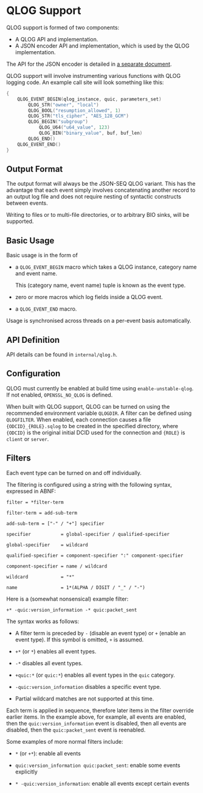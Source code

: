 QLOG Support
============

QLOG support is formed of two components:

- A QLOG API and implementation.
- A JSON encoder API and implementation, which is used by the QLOG
  implementation.

The API for the JSON encoder is detailed in [a separate document](json-encoder.md).

QLOG support will involve instrumenting various functions with QLOG logging
code. An example call site will look something like this:

```c
{
    QLOG_EVENT_BEGIN(qlog_instance, quic, parameters_set)
        QLOG_STR("owner", "local")
        QLOG_BOOL("resumption_allowed", 1)
        QLOG_STR("tls_cipher", "AES_128_GCM")
        QLOG_BEGIN("subgroup")
            QLOG_U64("u64_value", 123)
            QLOG_BIN("binary_value", buf, buf_len)
        QLOG_END()
    QLOG_EVENT_END()
}
```

Output Format
-------------

The output format will always be the JSON-SEQ QLOG variant. This has the
advantage that each event simply involves concatenating another record to an
output log file and does not require nesting of syntactic constructs between
events.

Writing to files or to multi-file directories, or to arbitrary BIO sinks, will
be supported.

Basic Usage
-----------

Basic usage is in the form of

- a `QLOG_EVENT_BEGIN` macro which takes a QLOG instance, category name and
  event name.

  This (category name, event name) tuple is known as the event type.

- zero or more macros which log fields inside a QLOG event.

- a `QLOG_EVENT_END` macro.

Usage is synchronised across threads on a per-event basis automatically.

API Definition
--------------

API details can be found in `internal/qlog.h`.

Configuration
-------------

QLOG must currently be enabled at build time using `enable-unstable-qlog`. If
not enabled, `OPENSSL_NO_QLOG` is defined.

When built with QLOG support, QLOG can be turned on using the recommended
environment variable `QLOGDIR`. A filter can be defined using `QLOGFILTER`. When
enabled, each connection causes a file `{ODCID}_{ROLE}.sqlog` to be created in
the specified directory, where `{ODCID}` is the original initial DCID used for
the connection and `{ROLE}` is `client` or `server`.

Filters
-------

Each event type can be turned on and off individually.

The filtering is configured using a string with the following syntax, expressed
in ABNF:

```abnf
filter = *filter-term

filter-term = add-sub-term

add-sub-term = ["-" / "+"] specifier

specifier           = global-specifier / qualified-specifier

global-specifier    = wildcard

qualified-specifier = component-specifier ":" component-specifier

component-specifier = name / wildcard

wildcard            = "*"

name                = 1*(ALPHA / DIGIT / "_" / "-")
```

Here is a (somewhat nonsensical) example filter:

```text
+* -quic:version_information -* quic:packet_sent
```

The syntax works as follows:

- A filter term is preceded by `-` (disable an event type) or `+` (enable an
  event type). If this symbol is omitted, `+` is assumed.

- `+*` (or `*`) enables all event types.

- `-*` disables all event types.

- `+quic:*` (or `quic:*`) enables all event types in the `quic` category.

- `-quic:version_information` disables a specific event type.

- Partial wildcard matches are not supported at this time.

Each term is applied in sequence, therefore later items in the filter override
earlier items. In the example above, for example, all events are enabled, then
the `quic:version_information` event is disabled, then all events are disabled,
then the `quic:packet_sent` event is reenabled.

Some examples of more normal filters include:

- `*` (or `+*`): enable all events

- `quic:version_information quic:packet_sent`: enable some events explicitly

- `* -quic:version_information`: enable all events except certain events
